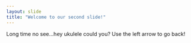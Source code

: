 ```yaml
---
layout: slide
title: "Welcome to our second slide!"
---
```

Long time no see...hey ukulele could you?
Use the left arrow to go back!
